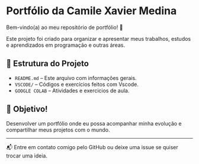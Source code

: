 # Portfólio da Camile Xavier Medina

Bem-vindo(a) ao meu repositório de portfólio! 🌟

Este projeto foi criado para organizar e apresentar meus trabalhos, estudos e aprendizados em programação e outras áreas.

## 📁 Estrutura do Projeto

- `README.md` – Este arquivo com informações gerais.
- `VSCODE/` – Códigos e exercícios feitos com Vscode.
- `GOOGLE COLAB` – Atividades e exercicios de aula.

## 🚀 Objetivo!

Desenvolver um portfólio onde eu possa acompanhar minha evolução e compartilhar meus projetos com o mundo.


---

📬 Entre em contato comigo pelo GitHub ou deixe uma issue se quiser trocar uma ideia.
